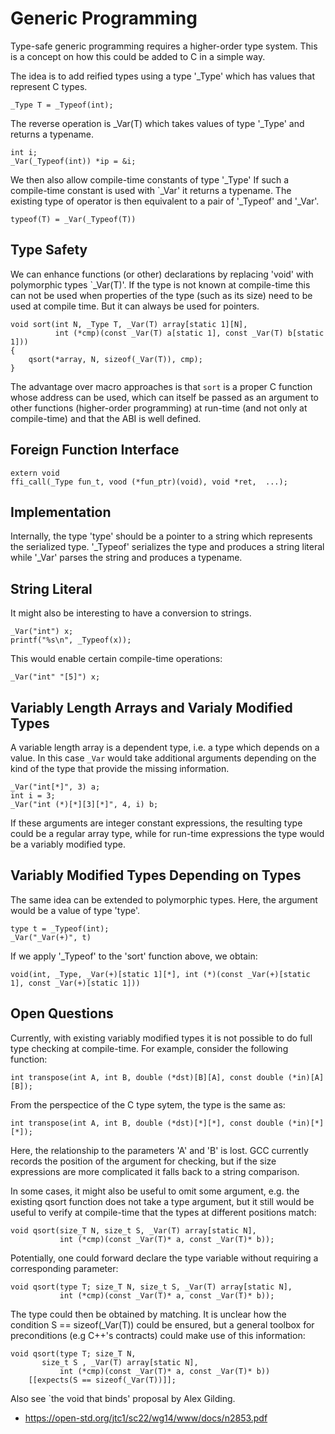 
Generic Programming
===================

Type-safe generic programming requires a higher-order type system.
This is a concept on how this could be added to C in a simple way.



The idea is to add reified types using a type '_Type' which has
values that represent C types.

```
_Type T = _Typeof(int);
```


The reverse operation is _Var(T) which takes values of type '_Type'
and returns a typename.

```
int i;
_Var(_Typeof(int)) *ip = &i;
```


We then also allow compile-time constants of type '_Type' If such
a compile-time constant is used with `_Var' it returns a typename.
The existing type of operator is then equivalent to a pair of
'_Typeof' and '_Var'.


```
typeof(T) = _Var(_Typeof(T))
```


Type Safety
-----------

We can enhance functions (or other) declarations by replacing 'void'
with polymorphic types `_Var(T)'.  If the type is not known at
compile-time this can not be used when properties of the type (such as
its size) need to be used at compile time.  But it can always be used
for pointers.

```
void sort(int N, _Type T, _Var(T) array[static 1][N], 
          int (*cmp)(const _Var(T) a[static 1], const _Var(T) b[static 1]))
{
	qsort(*array, N, sizeof(_Var(T)), cmp);
}
```


The advantage over macro approaches is that `sort` is a proper C function
whose address can be used, which can itself be passed as an argument
to other functions (higher-order programming) at run-time (and not only
at compile-time) and that the ABI is well defined.




Foreign Function Interface
--------------------------

```
extern void
ffi_call(_Type fun_t, vood (*fun_ptr)(void), void *ret,  ...);
```


Implementation
--------------

Internally, the type 'type' should be a pointer to a string which represents
the serialized type.  '_Typeof' serializes the type and produces a string
literal while '_Var' parses the string and produces a typename.



String Literal
--------------

It might also be interesting to have a conversion to strings.

```
_Var("int") x;
printf("%s\n", _Typeof(x));
```

This would enable certain compile-time operations:

```
_Var("int" "[5]") x;
```


Variably Length Arrays and Varialy Modified Types
-------------------------------------------------

A variable length array is a dependent type, i.e. a type which
depends on a value. In this case `_Var` would take additional
arguments depending on the kind of the type that provide the
missing information.


```
_Var("int[*]", 3) a;
int i = 3;
_Var("int (*)[*][3][*]", 4, i) b;
```

If these arguments are integer constant expressions, the resulting
type could be a regular array type, while for run-time expressions
the type would be a variably modified type.


Variably Modified Types Depending on Types
------------------------------------------

The same idea can be extended to polymorphic types. Here, the
argument would be a value of type 'type'.


```
type t = _Typeof(int);
_Var("_Var(+)", t)
```

If we apply '_Typeof' to the 'sort' function above, we obtain:

```
void(int, _Type, _Var(+)[static 1][*], int (*)(const _Var(+)[static 1], const _Var(+)[static 1]))
```



Open Questions
--------------

Currently, with existing variably modified types it is not possible
to do full type checking at compile-time. For example, consider the
following function:

```
int transpose(int A, int B, double (*dst)[B][A], const double (*in)[A][B]);
```


From the perspectice of the C type sytem, the type is the same as:
```
int transpose(int A, int B, double (*dst)[*][*], const double (*in)[*][*]);
```

Here, the relationship to the parameters 'A' and 'B' is lost.  GCC
currently records the position of the argument for checking,
but if the size expressions are more complicated it falls back
to a string comparison.


In some cases, it might also be useful to omit some argument, e.g.
the existing qsort function does not take a type argument, but
it still would be useful to verify at compile-time that the types
at different positions match:


```
void qsort(size_T N, size_t S, _Var(T) array[static N], 
           int (*cmp)(const _Var(T)* a, const _Var(T)* b));
```


Potentially, one could forward declare the type variable without
requiring a corresponding parameter:

```
void qsort(type T; size_T N, size_t S, _Var(T) array[static N], 
           int (*cmp)(const _Var(T)* a, const _Var(T)* b));
```

The type could then be obtained by matching.  It is unclear
how the condition S == sizeof(_Var(T)) could be ensured, but
a general toolbox for preconditions (e.g C++'s contracts)
could make use of this information:

```
void qsort(type T; size_T N,
	   size_t S , _Var(T) array[static N],
           int (*cmp)(const _Var(T)* a, const _Var(T)* b))
	[[expects(S == sizeof(_Var(T))]];
```


Also see `the void that binds' proposal by Alex Gilding.
* https://open-std.org/jtc1/sc22/wg14/www/docs/n2853.pdf


